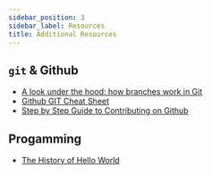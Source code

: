 ```yaml
---
sidebar_position: 3
sidebar_label: Resources
title: Additional Resources
---
```


## `git` & Github

* [A look under the hood: how branches work in Git](https://stackoverflow.blog/2021/04/05/a-look-under-the-hood-how-branches-work-in-git/)
* [Github GIT Cheat Sheet](https://training.github.com/downloads/github-git-cheat-sheet/)
* [Step by Step Guide to Contributing on Github](https://www.dataschool.io/how-to-contribute-on-github/)

## Progamming

* [The History of Hello World](https://www.thesoftwareguild.com/blog/the-history-of-hello-world/)